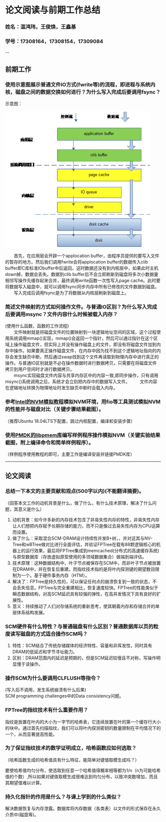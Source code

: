 # 论文阅读与前期工作总结
### 姓名：温鸿玮，王俊焕，王鑫基
### 学号：17308164，17308154，17309084
--
## 前期工作

### 使用示意图展示普通文件IO方式(fwrite等)的流程，即进程与系统内核，磁盘之间的数据交换如何进行？为什么写入完成后要调用fsync？
示意图：

![文件IO示意图](.\图片\文件IO.gif)

&emsp;&emsp;首先，在应用层会开辟一个applocation buffer，由程序员提供的要写入文件的暂存的地方。然后我们调用fwrite会将applocation buffer的数据传入clib buffer即C库标准IObuffer中后返回，这时数据还没有到内核层中，如果此时主机down掉，数据会丢失。数据到clib buffer后不会立即刷新到磁盘将多次小数据量相邻写操作先缓存起来合并，最终调用write函数一次性写入page cache。此时要将数据写入磁盘中，就可以调用fsync同步内存中所有已修改的文件数据到磁盘。  
&emsp;&emsp;写入完成后调用fsync是为了将数据从内核层刷新到磁盘上。

### 简述文件映射的方式如何操作文件。与普通IO区别？为什么写入完成后要调用msync？文件内容什么时候被载入内存？
(使用什么函数，函数的工作流程)  
&emsp;&emsp;文件映射就是将磁盘文件的位置映射到一块逻辑地址空间的区域，这个过程使用系统调用mmap()实现，mmap()会返回一个指针，然后可以通过指针在这个区域上操作磁盘文件，但实际上并没有操作磁盘上的文件，即没有将磁盘文件加到内存中操作。如果要真正操作磁盘文件，在内存中因为找不到这个逻辑地址指向的内存会发生缺页中断，然后通过swap找到这个文件再读取到物理内存中进行真正的操作。与普通IO区别就是不必在操作数据时进行数据拷贝，只需要在将磁盘文件拷贝到用户空间时才进行数据拷贝。   
&emsp;&emsp;msync实现磁盘文件内容与共享内存区中的内容一致,即同步操作，只有调用msync()系统调用之后，系统才会立刻把内存中的数据写入文件。 
&emsp;&emsp;文件内容在逻辑地址转换为物理地址时发生缺页中断时会载入内存。


### 参考[Intel的NVM模拟教程](https://software.intel.com/zh-cn/articles/how-to-emulate-persistent-memory-on-an-intel-architecture-server)模拟NVM环境，用fio等工具测试模拟NVM的性能并与磁盘对比（关键步骤结果截图）。
（推荐Ubuntu 18.04LTS下配置，跳过内核配置，编译和安装步骤）

### 使用[PMDK的libpmem库](http://pmem.io/pmdk/libpmem/)编写样例程序操作模拟NVM（关键实验结果截图，附上编译命令和简单样例程序）。
（样例程序使用教程的即可，主要工作是编译安装并链接PMDK库）

---
## 论文阅读

### 总结一下本文的主要贡献和观点(500字以内)(不能翻译摘要)。
（回答本文工作的动机背景是什么，做了什么，有什么技术原理，解决了什么问题，其意义是什么）  
1. 动机背景：如今许多新的内存技术包含了非易失性内存的特性，非易失性内存让人们想把内存赋予长期存储的能力，而不只是像过去易失性内存为CPU运算而设置。
2. 做了什么：采取混合SCM-DRAM设计持续性并发B+树，，并对这其与NV-Tree和wBTree做对比进行全面评估，并验证FPTree在载有88颗逻辑核心的机器上的运行效果，最后将FPTree集成到memcached(分布式的高速缓存系统)与原型数据库（存放虚拟原型使用的多领域数据集合）做端到端评估。  
3. 技术原理：这种数据结构中，叶子节点被保存在SCM中，而非叶子节点被放置在DRAM中，并在恢复后重建。而指纹技术指的是将叶内探测键的期望数目限制为一个。基于硬件事务内存（HTM）。 
4. 解决了：FPTree是持久性的，可以保证任何点的崩溃恢复到一致的状态，不会丢失信息。FPTree与完全重建相比，恢复速度较快。FPTree的性能类似于瞬态数据结构，对高SCM延迟具有较强的弹性，在高并发情况下具有良好的扩展性。    
5. 意义：持续推动了人们对存储系统的重新思考，使其朝着内存和存储合并的单层体系结构发展。
### SCM硬件有什么特性？与普通磁盘有什么区别？普通数据库以页的粒度读写磁盘的方式适合操作SCM吗？
1. 特性：SCM结合了传统存储媒体的经济特性、容量和非挥发性，同时具有DRAM的低延迟和字节寻址能力。  
2. 区别：DRAM范围内的延迟是预期的，但是SCM延迟较慢且不对称，写操作明显慢于读操作。

### 操作SCM为什么要调用CLFLUSH等指令？
(写入后不调用，发生系统崩溃有什么后果)  
SCM programming challenges中的Data consistency问题。

### FPTree的指纹技术有什么重要作用？
指纹是放置在叶内的大小为一字节的哈希表，它连续放置在叶的第一个缓存行大小的块中。通过首先扫描指纹，我们可以将叶内探测密钥的数量限制在平均情况下的一个，从而显著提高性能。

### 为了保证指纹技术的数学证明成立，哈希函数应如何选取？
（哈希函数生成的哈希值具有什么特征，能简单对键值取模生成吗？） 

要使哈希值均匀分布，使选取到任意一个哈希值得概率相等都为1/n（n为可能哈希值的个数）,所以如果对键值取模生成很难达到均匀分布，以致冲突数增加，而且其期望值难以计算。

### 持久化指针的作用是什么？与课上学到的什么类似？
解决数据恢复与内存泄露。数据库将内存数据（各类表）以文件的形式保存在永久介质中(磁盘等)。